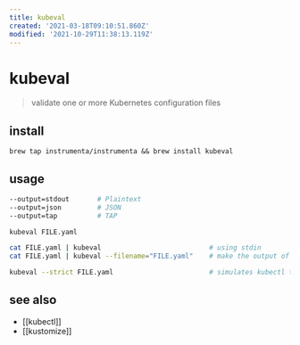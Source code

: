 ```yaml
---
title: kubeval
created: '2021-03-18T09:10:51.860Z'
modified: '2021-10-29T11:38:13.119Z'
---
```


# kubeval

> validate one or more Kubernetes configuration files

## install

`brew tap instrumenta/instrumenta && brew install kubeval`

## usage

```sh
--output=stdout       # Plaintext
--output=json         # JSON
--output=tap          # TAP
```

```sh
kubeval FILE.yaml

cat FILE.yaml | kubeval                           # using stdin
cat FILE.yaml | kubeval --filename="FILE.yaml"    # make the output of pipelines more readable

kubeval --strict FILE.yaml                        # simulates kubectl throwing error for k8s-api allows for specifying properties on objects that are not part of the schemas
```

## see also

- [[kubectl]]
- [[kustomize]]
